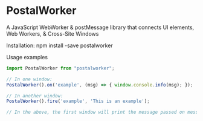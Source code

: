 # PostalWorker
A JavaScript WebWorker & postMessage library that connects UI elements, Web Workers, & Cross-Site Windows

Installation:
npm install -save postalworker

Usage examples

```javascript
import PostalWorker from "postalworker";

// In one window:
PostalWorker().on('example', (msg) => { window.console.info(msg); });

// In another window:
PostalWorker().fire('example', 'This is an example');

// In the above, the first window will print the message passed on message class "example" into the window.console: "This is an example"
